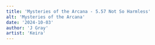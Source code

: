 ```yaml
---
title: 'Mysteries of the Arcana - 5.57 Not So Harmless'
alt: 'Mysteries of the Arcana'
date: '2024-10-03'
author: 'J Gray'
artist: 'Keira'
---
```

